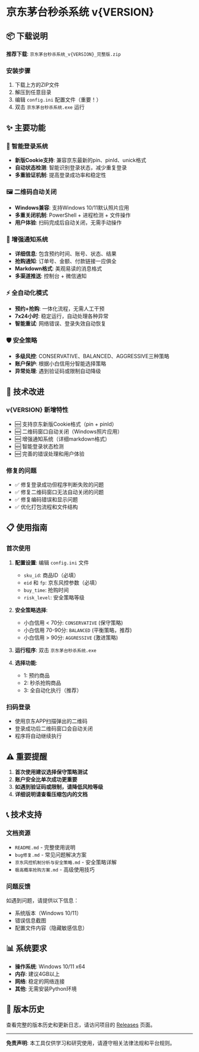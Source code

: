 # 京东茅台秒杀系统 v{VERSION}

## 📦 下载说明

**推荐下载**: `京东茅台秒杀系统_v{VERSION}_完整版.zip`

### 安装步骤
1. 下载上方的ZIP文件
2. 解压到任意目录
3. 编辑 `config.ini` 配置文件（重要！）
4. 双击 `京东茅台秒杀系统.exe` 运行

## ✨ 主要功能

### 🔐 智能登录系统
- **新版Cookie支持**: 兼容京东最新的pin、pinId、unick格式
- **自动状态检测**: 智能识别登录状态，减少重复登录
- **多重验证机制**: 提高登录成功率和稳定性

### 🖼️ 二维码自动关闭
- **Windows兼容**: 支持Windows 10/11默认照片应用
- **多重关闭机制**: PowerShell + 进程检测 + 文件操作
- **用户体验**: 扫码完成后自动关闭，无需手动操作

### 📱 增强通知系统
- **详细信息**: 包含预约时间、账号、状态、结果
- **抢购通知**: 订单号、金额、付款链接一应俱全
- **Markdown格式**: 美观易读的消息格式
- **多渠道推送**: 控制台 + 微信通知

### ⚡ 全自动化模式
- **预约+抢购**: 一体化流程，无需人工干预
- **7x24小时**: 稳定运行，自动处理各种异常
- **智能重试**: 网络错误、登录失效自动恢复

### 🛡️ 安全策略
- **多级风控**: CONSERVATIVE、BALANCED、AGGRESSIVE三种策略
- **账户保护**: 根据小白信用分智能选择策略
- **异常处理**: 遇到验证码或限制自动降级

## 🔧 技术改进

### v{VERSION} 新增特性
- 🆕 支持京东新版Cookie格式（pin + pinId）
- 🆕 二维码窗口自动关闭（Windows照片应用）
- 🆕 增强通知系统（详细markdown格式）
- 🆕 智能登录状态检测
- 🆕 完善的错误处理和用户体验

### 修复的问题
- ✅ 修复登录成功但程序判断失败的问题
- ✅ 修复二维码窗口无法自动关闭的问题
- ✅ 修复编码错误和显示问题
- ✅ 优化打包流程和文件结构

## 📋 使用指南

### 首次使用
1. **配置设置**: 编辑 `config.ini` 文件
   - `sku_id`: 商品ID（必填）
   - `eid` 和 `fp`: 京东风控参数（必填）
   - `buy_time`: 抢购时间
   - `risk_level`: 安全策略等级

2. **安全策略选择**:
   - 小白信用 < 70分: `CONSERVATIVE` (保守策略)
   - 小白信用 70-90分: `BALANCED` (平衡策略，推荐)
   - 小白信用 > 90分: `AGGRESSIVE` (激进策略)

3. **运行程序**: 双击 `京东茅台秒杀系统.exe`

4. **选择功能**:
   - 1: 预约商品
   - 2: 秒杀抢购商品
   - 3: 全自动化执行（推荐）

### 扫码登录
- 使用京东APP扫描弹出的二维码
- 登录成功后二维码窗口会自动关闭
- 程序将自动继续执行

## ⚠️ 重要提醒

1. **首次使用建议选择保守策略测试**
2. **账户安全比单次成功更重要**
3. **如遇到验证码或限制，请降低风险等级**
4. **详细说明请查看压缩包内的文档**

## 📞 技术支持

### 文档资源
- `README.md` - 完整使用说明
- `bug修复.md` - 常见问题解决方案
- `京东风控机制分析与安全策略.md` - 安全策略详解
- `极高概率抢购方案.md` - 高级使用技巧

### 问题反馈
如遇到问题，请提供以下信息：
- 系统版本（Windows 10/11）
- 错误信息截图
- 配置文件内容（隐藏敏感信息）

## 📊 系统要求

- **操作系统**: Windows 10/11 x64
- **内存**: 建议4GB以上
- **网络**: 稳定的网络连接
- **其他**: 无需安装Python环境

## 🎯 版本历史

查看完整的版本历史和更新日志，请访问项目的 [Releases](https://github.com/YOUR_USERNAME/YOUR_REPO/releases) 页面。

---

**免责声明**: 本工具仅供学习和研究使用，请遵守相关法律法规和平台规则。
